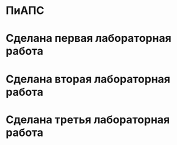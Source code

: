 ﻿# ПиАПС
# Сделана первая лабораторная работа
# Сделана вторая лабораторная работа
# Сделана третья лабораторная работа

